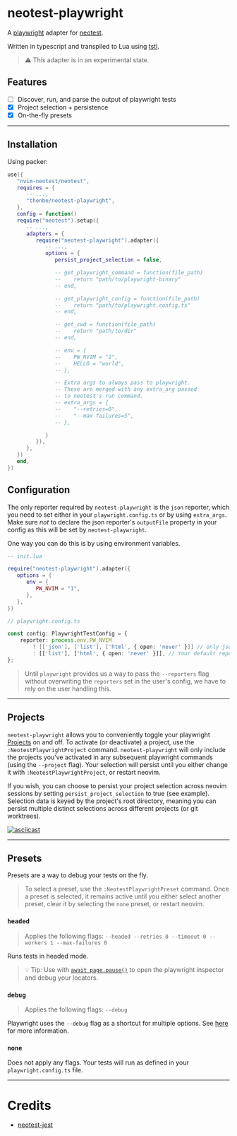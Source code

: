 # neotest-playwright

A [playwright](https://playwright.dev/) adapter for [neotest](https://github.com/nvim-neotest/neotest).

Written in typescript and transpiled to Lua using [tstl](https://github.com/TypeScriptToLua/TypeScriptToLua).

> ⚠️ This adapter is in an experimental state.

## Features

- [ ] Discover, run, and parse the output of playwright tests
- [x] Project selection + persistence
- [x] On-the-fly presets

---

## Installation

Using packer:

```lua
use({
   "nvim-neotest/neotest",
   requires = {
      -- ...,
      "thenbe/neotest-playwright",
   },
   config = function()
   require("neotest").setup({
      -- ...,
      adapters = {
         require("neotest-playwright").adapter({
            -- ...,
            options = {
               persist_project_selection = false,

               -- get_playwright_command = function(file_path)
               --    return "path/to/playwright-binary"
               -- end,

               -- get_playwright_config = function(file_path)
               --    return "path/to/playwright.config.ts"
               -- end,

               -- get_cwd = function(file_path)
               --    return "path/to/dir"
               -- end,

               -- env = {
               --    PW_NVIM = "1",
               --    HELLO = "world",
               -- },

               -- Extra args to always pass to playwright.
               -- These are merged with any extra_arg passed
               -- to neotest's run command.
               -- extra_args = {
               --    "--retries=0",
               --    "--max-failures=5",
               -- },

            }
         }),
      },
   })
   end,
})
```

## Configuration

The only reporter required by `neotest-playwright` is the `json` reporter, which you need to set either in your `playwright.config.ts` or by using `extra_args`. Make sure _not_ to declare the json reporter's `outputFile` property in your config as this will be set by `neotest-playwright`.

One way you can do this is by using environment variables.

```lua
-- init.lua

require("neotest-playwright").adapter({
   options = {
      env = {
         PW_NVIM = "1",
      },
   },
})
```

```typescript
// playwright.config.ts

const config: PlaywrightTestConfig = {
	reporter: process.env.PW_NVIM
		? [['json'], ['list'], ['html', { open: 'never' }]] // only json is required. The rest are optional.
		: [['list'], ['html', { open: 'never' }]], // Your default reporters.
};
```

> Until `playwright` provides us a way to pass the `--reporters` flag without overwriting the `reporters` set in the user's config, we have to rely on the user handling this.

---

## Projects

`neotest-playwright` allows you to conveniently toggle your playwright [Projects](https://playwright.dev/docs/test-advanced#projects) on and off. To activate (or deactivate) a project, use the `:NeotestPlaywrightProject` command. `neotest-playwright` will only include the projects you've activated in any subsequent playwright commands (using the `--project` flag). Your selection will persist until you either change it with `:NeotestPlaywrightProject`, or restart neovim.

If you wish, you can choose to persist your project selection across neovim sessions by setting `persist_project_selection` to true (see example). Selection data is keyed by the project's root directory, meaning you can persist multiple distinct selections across different projects (or git worktrees).

[![asciicast](https://asciinema.org/a/558555.svg)](https://asciinema.org/a/558555)

---

## Presets

Presets are a way to debug your tests on the fly.

> To select a preset, use the `:NeotestPlaywrightPreset` command. Once a preset is selected, it remains active until you either select another preset, clear it by selecting the `none` preset, or restart neovim.

### `headed`

> Applies the following flags: `--headed --retries 0 --timeout 0 --workers 1 --max-failures 0`

Runs tests in headed mode.

> 💡 Tip: Use with [`await page.pause()`](https://playwright.dev/docs/api/class-page#page-pause) to open the playwright inspector and debug your locators.

### `debug`

> Applies the following flags: `--debug`

Playwright uses the `--debug` flag as a shortcut for multiple options. See [here](https://playwright.dev/docs/test-cli#reference) for more information.

### `none`

Does not apply any flags. Your tests will run as defined in your `playwright.config.ts` file.

---

# Credits

- [neotest-jest](https://github.com/haydenmeade/neotest-jest)
